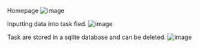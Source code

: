 Homepage
![image](https://github.com/acfriday/todolist-webapp-flask-sqlite3/assets/82184168/96f1f2c2-a654-461c-a75c-da5274159d64)

Inputting data into task fied.
![image](https://github.com/acfriday/todolist-webapp-flask-sqlite3/assets/82184168/2f4ad3d6-9278-4887-9bc2-c7b27c8aa318)

Task are stored in a sqlite database and can be deleted.
![image](https://github.com/acfriday/todolist-webapp-flask-sqlite3/assets/82184168/fbceaa25-0d8b-4406-a536-270d4394861d)



